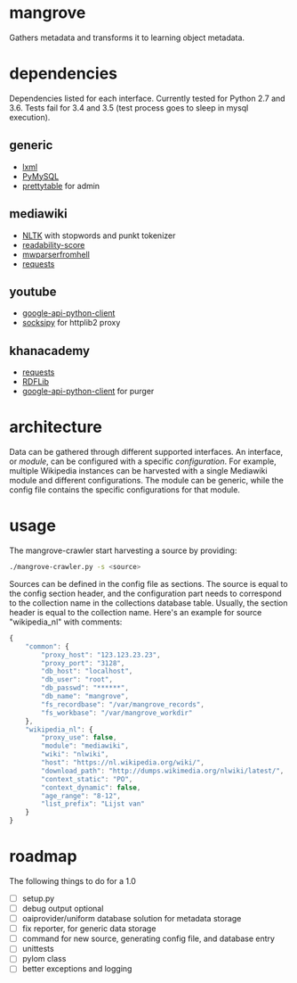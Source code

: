 # mangrove #
Gathers metadata and transforms it to learning object metadata.

# dependencies #
Dependencies listed for each interface. Currently tested for Python 2.7 and 3.6.
Tests fail for 3.4 and 3.5 (test process goes to sleep in mysql execution).

## generic ##
- [lxml](http://lxml.de/)
- [PyMySQL](https://github.com/PyMySQL/PyMySQL)
- [prettytable](https://code.google.com/p/prettytable/) for admin

## mediawiki ##
- [NLTK](http://nltk.org/) with stopwords and punkt tokenizer
- [readability-score](http://github.com/wimmuskee/readability-score)
- [mwparserfromhell](https://github.com/earwig/mwparserfromhell)
- [requests](http://python-requests.org)

## youtube ##
- [google-api-python-client](http://code.google.com/p/google-api-python-client/)
- [socksipy](http://socksipy.sourceforge.net) for httplib2 proxy

## khanacademy ##
- [requests](http://python-requests.org)
- [RDFLib](https://github.com/RDFLib/rdflib)
- [google-api-python-client](http://code.google.com/p/google-api-python-client/) for purger

# architecture #
Data can be gathered through different supported interfaces. An interface, or *module*, can be configured with a specific *configuration*. For example, multiple Wikipedia instances can be harvested with a single Mediawiki module and different configurations.
The module can be generic, while the config file contains the specific configurations for that module.

# usage #
The mangrove-crawler start harvesting a source by providing:
```bash
./mangrove-crawler.py -s <source>
```

Sources can be defined in the config file as sections. The source is equal to the config section header, and the configuration part needs to correspond to the collection name in the collections database table. Usually, the section header is equal to the collection name.
Here's an example for source "wikipedia_nl" with comments:
```js
{
    "common": {
        "proxy_host": "123.123.23.23",
        "proxy_port": "3128",
        "db_host": "localhost",
        "db_user": "root",
        "db_passwd": "******",
        "db_name": "mangrove",
        "fs_recordbase": "/var/mangrove_records",
        "fs_workbase": "/var/mangrove_workdir"
    },
    "wikipedia_nl": {
        "proxy_use": false,
        "module": "mediawiki",
        "wiki": "nlwiki",
        "host": "https://nl.wikipedia.org/wiki/",
        "download_path": "http://dumps.wikimedia.org/nlwiki/latest/",
        "context_static": "PO",
        "context_dynamic": false,
        "age_range": "8-12",
        "list_prefix": "Lijst van"
    }
}
```

# roadmap #
The following things to do for a 1.0
- [ ] setup.py
- [ ] debug output optional
- [ ] oaiprovider/uniform database solution for metadata storage
- [ ] fix reporter, for generic data storage
- [ ] command for new source, generating config file, and database entry
- [ ] unittests
- [ ] pylom class
- [ ] better exceptions and logging
